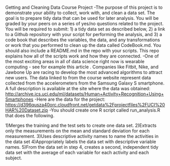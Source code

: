 Getting and Cleaning Data Course Project
-The purpose of this project is to demonstrate your ability to collect, work with, and clean a data set. The goal is to prepare tidy data that can be used for later analysis. You will be graded by your peers on a series of yes/no questions related to the project. You will be required to submit: 1) a tidy data set as described below, 2) a link to a Github repository with your script for performing the analysis, and 3) a code book that describes the variables, the data, and any transformations or work that you performed to clean up the data called CodeBook.md. You should also include a README.md in the repo with your scripts. This repo explains how all of the scripts work and how they are connected.
-One of the most exciting areas in all of data science right now is wearable computing - see for example this article . Companies like Fitbit, Nike, and Jawbone Up are racing to develop the most advanced algorithms to attract new users. The data linked to from the course website represent data collected from the accelerometers from the Samsung Galaxy S smartphone. A full description is available at the site where the data was obtained:
http://archive.ics.uci.edu/ml/datasets/Human+Activity+Recognition+Using+Smartphones 
-Here are the data for the project:
https://d396qusza40orc.cloudfront.net/getdata%2Fprojectfiles%2FUCI%20HAR%20Dataset.zip 
-You should create one R script called run_analysis.R that does the following.

1)Merges the training and the test sets to create one data set.
2)Extracts only the measurements on the mean and standard deviation for each measurement. 
3)Uses descriptive activity names to name the activities in the data set
4)Appropriately labels the data set with descriptive variable names. 
5)From the data set in step 4, creates a second, independent tidy data set with the average of each variable for each activity and each subject.
